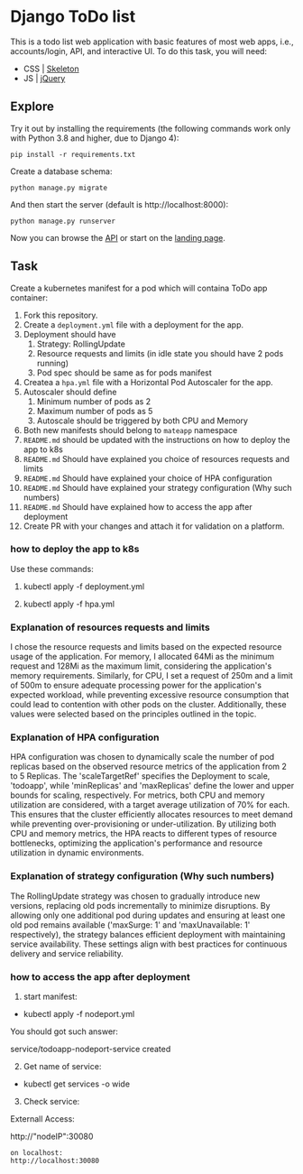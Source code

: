 # Django ToDo list

This is a todo list web application with basic features of most web apps, i.e., accounts/login, API, and interactive UI. To do this task, you will need:

- CSS | [Skeleton](http://getskeleton.com/)
- JS  | [jQuery](https://jquery.com/)

## Explore

Try it out by installing the requirements (the following commands work only with Python 3.8 and higher, due to Django 4):

```
pip install -r requirements.txt
```

Create a database schema:

```
python manage.py migrate
```

And then start the server (default is http://localhost:8000):

```
python manage.py runserver
```

Now you can browse the [API](http://localhost:8000/api/) or start on the [landing page](http://localhost:8000/).

## Task

Create a kubernetes manifest for a pod which will containa ToDo app container:

1. Fork this repository.
1. Create a `deployment.yml` file with a deployment for the app.
1. Deployment should have
    1. Strategy: RollingUpdate
    1. Resource requests and limits (in idle state you should have 2 pods running)
    1. Pod spec should be same as for pods manifest
1. Createa a `hpa.yml` file with a Horizontal Pod Autoscaler for the app.
1. Autoscaler should define
    1. Minimum number of pods as 2
    2. Maximum number of pods as 5
    3. Autoscale should be triggered by both CPU and Memory
1. Both new manifests should belong to `mateapp` namespace
1. `README.md` should be updated with the instructions on how to deploy the app to k8s
1. `README.md` Should have explained you choice of resources requests and limits
1. `README.md` Should have explained your choice of HPA configuration
1. `README.md` Should have explained your strategy configuration (Why such numbers)
1. `README.md` Should have explained how to access the app after deployment
1. Create PR with your changes and attach it for validation on a platform.

### how to deploy the app to k8s

Use these commands:

1) kubectl apply -f deployment.yml

2) kubectl apply -f hpa.yml

### Explanation of resources requests and limits

I chose the resource requests and limits based on the expected resource usage of the application. For memory, I allocated 64Mi as the minimum request and 128Mi as the maximum limit, considering the application's memory requirements. Similarly, for CPU, I set a request of 250m and a limit of 500m to ensure adequate processing power for the application's expected workload, while preventing excessive resource consumption that could lead to contention with other pods on the cluster. Additionally, these values were selected based on the principles outlined in the topic.

### Explanation of HPA configuration

HPA configuration was chosen to dynamically scale the number of pod replicas based on the observed resource metrics of the application from 2 to 5 Replicas. The 'scaleTargetRef' specifies the Deployment to scale, 'todoapp', while 'minReplicas' and 'maxReplicas' define the lower and upper bounds for scaling, respectively. For metrics, both CPU and memory utilization are considered, with a target average utilization of 70% for each. This ensures that the cluster efficiently allocates resources to meet demand while preventing over-provisioning or under-utilization. By utilizing both CPU and memory metrics, the HPA reacts to different types of resource bottlenecks, optimizing the application's performance and resource utilization in dynamic environments.

### Explanation of strategy configuration (Why such numbers)

The RollingUpdate strategy was chosen to gradually introduce new versions, replacing old pods incrementally to minimize disruptions. By allowing only one additional pod during updates and ensuring at least one old pod remains available ('maxSurge: 1' and 'maxUnavailable: 1' respectively), the strategy balances efficient deployment with maintaining service availability. These settings align with best practices for continuous delivery and service reliability.

### how to access the app after deployment


1. start manifest:

- kubectl apply -f nodeport.yml

You should got such answer: 

service/todoapp-nodeport-service created

2. Get name of service:

- kubectl get services -o wide

3. Check service:

Externall Access:

http://"nodeIP":30080
```
on localhost:
http://localhost:30080 
